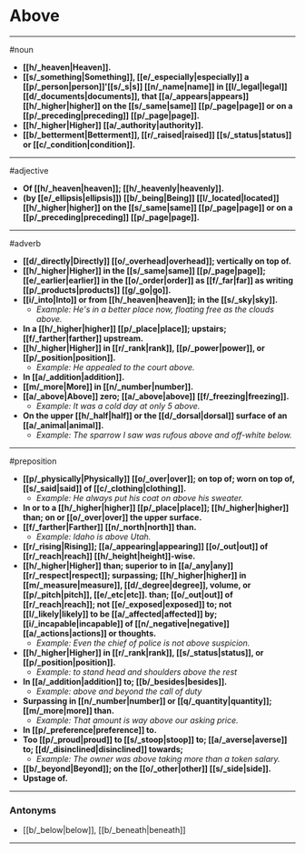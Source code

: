 # Above
---
#noun
- **[[h/_heaven|Heaven]].**
- **[[s/_something|Something]], [[e/_especially|especially]] a [[p/_person|person]]'[[s/_s|s]] [[n/_name|name]] in [[l/_legal|legal]] [[d/_documents|documents]], that [[a/_appears|appears]] [[h/_higher|higher]] on the [[s/_same|same]] [[p/_page|page]] or on a [[p/_preceding|preceding]] [[p/_page|page]].**
- **[[h/_higher|Higher]] [[a/_authority|authority]].**
- **[[b/_betterment|Betterment]], [[r/_raised|raised]] [[s/_status|status]] or [[c/_condition|condition]].**
---
#adjective
- **Of [[h/_heaven|heaven]]; [[h/_heavenly|heavenly]].**
- **(by [[e/_ellipsis|ellipsis]]) [[b/_being|Being]] [[l/_located|located]] [[h/_higher|higher]] on the [[s/_same|same]] [[p/_page|page]] or on a [[p/_preceding|preceding]] [[p/_page|page]].**
---
#adverb
- **[[d/_directly|Directly]] [[o/_overhead|overhead]]; vertically on top of.**
- **[[h/_higher|Higher]] in the [[s/_same|same]] [[p/_page|page]]; [[e/_earlier|earlier]] in the [[o/_order|order]] as [[f/_far|far]] as writing [[p/_products|products]] [[g/_go|go]].**
- **[[i/_into|Into]] or from [[h/_heaven|heaven]]; in the [[s/_sky|sky]].**
	- _Example: He's in a better place now, floating free as the clouds above._
- **In a [[h/_higher|higher]] [[p/_place|place]]; upstairs; [[f/_farther|farther]] upstream.**
- **[[h/_higher|Higher]] in [[r/_rank|rank]], [[p/_power|power]], or [[p/_position|position]].**
	- _Example: He appealed to the court above._
- **In [[a/_addition|addition]].**
- **[[m/_more|More]] in [[n/_number|number]].**
- **[[a/_above|Above]] zero; [[a/_above|above]] [[f/_freezing|freezing]].**
	- _Example: It was a cold day at only 5 above._
- **On the upper [[h/_half|half]] or the [[d/_dorsal|dorsal]] surface of an [[a/_animal|animal]].**
	- _Example: The sparrow I saw was rufous above and off-white below._
---
#preposition
- **[[p/_physically|Physically]] [[o/_over|over]]; on top of; worn on top of, [[s/_said|said]] of [[c/_clothing|clothing]].**
	- _Example: He always put his coat on above his sweater._
- **In or to a [[h/_higher|higher]] [[p/_place|place]]; [[h/_higher|higher]] than; on or [[o/_over|over]] the upper surface.**
- **[[f/_farther|Farther]] [[n/_north|north]] than.**
	- _Example: Idaho is above Utah._
- **[[r/_rising|Rising]]; [[a/_appearing|appearing]] [[o/_out|out]] of [[r/_reach|reach]] [[h/_height|height]]-wise.**
- **[[h/_higher|Higher]] than; superior to in [[a/_any|any]] [[r/_respect|respect]]; surpassing; [[h/_higher|higher]] in [[m/_measure|measure]], [[d/_degree|degree]], volume, or [[p/_pitch|pitch]], [[e/_etc|etc]]. than; [[o/_out|out]] of [[r/_reach|reach]]; not [[e/_exposed|exposed]] to; not [[l/_likely|likely]] to be [[a/_affected|affected]] by; [[i/_incapable|incapable]] of [[n/_negative|negative]] [[a/_actions|actions]] or thoughts.**
	- _Example: Even the chief of police is not above suspicion._
- **[[h/_higher|Higher]] in [[r/_rank|rank]], [[s/_status|status]], or [[p/_position|position]].**
	- _Example: to stand head and shoulders above the rest_
- **In [[a/_addition|addition]] to; [[b/_besides|besides]].**
	- _Example: above and beyond the call of duty_
- **Surpassing in [[n/_number|number]] or [[q/_quantity|quantity]]; [[m/_more|more]] than.**
	- _Example: That amount is way above our asking price._
- **In [[p/_preference|preference]] to.**
- **Too [[p/_proud|proud]] to [[s/_stoop|stoop]] to; [[a/_averse|averse]] to; [[d/_disinclined|disinclined]] towards;**
	- _Example: The owner was above taking more than a token salary._
- **[[b/_beyond|Beyond]]; on the [[o/_other|other]] [[s/_side|side]].**
- **Upstage of.**
---
### Antonyms
- [[b/_below|below]], [[b/_beneath|beneath]]
---
